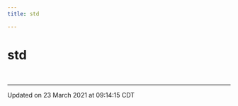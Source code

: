 ```yaml
---
title: std

---
```


# std

<br>







-------------------------------

Updated on 23 March 2021 at 09:14:15 CDT
